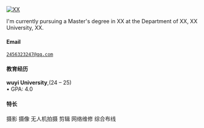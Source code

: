 [![XX](https://img.shields.io/badge/XX-github-blue?logo=github)](https://github.com/XX)

I'm currently pursuing a Master's degree in XX at the Department of XX, XX University, XX.

#### Email  
<code>2456323247@qq.com</code>

#### 教育经历  
**wuyi University**,(24 – 25)  
• GPA: 4.0  

#### 特长
摄影 摄像 无人机拍摄 剪辑 网络维修 综合布线